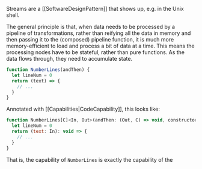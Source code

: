 Streams are a [[SoftwareDesignPattern]] that shows up, e.g. in the Unix shell.

The general principle is that, when data needs to be processed by a pipeline of transformations, rather than reifying all the data in memory and then passing it to the (composed) pipeline function, it is much more memory-efficient to load and process a bit of data at a time. This means the processing nodes have to be stateful, rather than pure functions. As the data flows through, they need to accumulate state.

```javascript
function NumberLines(andThen) {
  let lineNum = 0
  return (text) => {
    // ...
  }
}
```

Annotated with [[Capabilities|CodeCapability]], this looks like:

```javascript
function NumberLines[C]<In, Out>(andThen: (Out, C) => void, constructor) {
  let lineNum = 0
  return (text: In): void => {
    // ...
  }
}
```

That is, the capability of `NumberLines` is exactly the capability of the 
